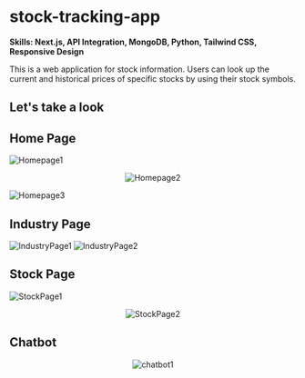# stock-tracking-app
**Skills: Next.js, API Integration, MongoDB, Python, Tailwind CSS, Responsive Design**


This is a web application for stock information. Users can look up the current and historical prices of specific stocks by using their stock symbols.

## Let's take a look
[//]: # (https://financed-two.vercel.app/)


## Home Page

![Homepage1](https://github.com/user-attachments/assets/360d4c79-24ea-4c4d-b8d9-3f8c83c128fc)

<p align="center">
  <img src="https://github.com/user-attachments/assets/66fdf365-4f06-4b22-8102-fe0ed68fd841" alt="Homepage2"/>
</p>

![Homepage3](https://github.com/user-attachments/assets/2e7326ec-a520-46a2-a7c6-6ef4b47ff5ef)


## Industry Page

![IndustryPage1](https://github.com/user-attachments/assets/6d10a85e-0ee5-4e1a-857a-b050048eeb7e)
![IndustryPage2](https://github.com/user-attachments/assets/8f120361-8a02-48a9-bf2a-c950765200b1)


## Stock Page

![StockPage1](https://github.com/user-attachments/assets/4c69e402-ea65-4e72-808c-08297f5ce170)

<p align="center">
  <img src="https://github.com/user-attachments/assets/c86226f4-53df-408f-90d7-f1ec9d2139e2" alt="StockPage2" />
</p>


## Chatbot 

<p align="center">
  <img src="https://github.com/user-attachments/assets/7c2b598c-60d8-45f1-9ed2-f708d2919d27" alt="chatbot1" />
</p>


